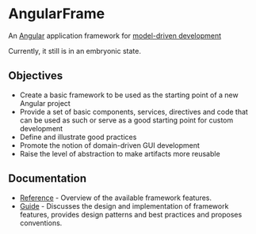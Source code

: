 # AngularFrame

An [Angular](https://angular.io/) application framework for [model-driven development](/doc/guide/model-or-domain-driven.md)

Currently, it still is in an embryonic state.

## Objectives
- Create a basic framework to be used as the starting point of a new Angular project
- Provide a set of basic components, services, directives and code that can be used as such or serve as a good starting point for custom development
- Define and illustrate good practices
- Promote the notion of domain-driven GUI development
- Raise the level of abstraction to make artifacts more reusable

## Documentation
- [Reference](/doc/reference/reference.md) - Overview of the available framework features.
- [Guide](/doc/guide/guide.md) - Discusses the design and implementation of framework features, provides design patterns and best practices and proposes conventions.

